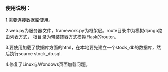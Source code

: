 ### 使用说明：

1.需要连接数据库使用。

2.web.py为服务器文件，framework.py为框架层。route目录中为模拟django路由列表方式，
根目录为带装饰器方式模拟Flask的router。

3.要使用加载了数据库方面的html，在本地要先建立一个stock_db的数据库，然后执行source stock_db.sql.

4.修复了Linux与Wondows页面加载问题。

